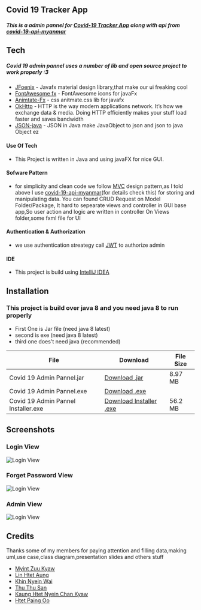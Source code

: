 ## Covid 19 Tracker App

##### This is a admin pannel for [Covid-19 Tracker App](https://electron.atom.io) along with api from [covid-19-api-myanmar](https://electron.atom.io)

## Tech

##### Covid 19 admin pannel uses a number of lib and open source project to work properly :3

- [JFoenix](http://www.jfoenix.com/) - Javafx material design library,that make our ui freaking cool
- [FontAwesome fx](https://github.com/Jerady/fontawesomefx-glyphsbrowser) - FontAwesome icons for javaFx
- [Animtate-Fx](https://github.com/Typhon0/AnimateFX) - css anitmate.css lib for javafx
- [OkHttp](https://square.github.io/okhttp/) - HTTP is the way modern applications network. It’s how we exchange data & media. Doing HTTP efficiently makes your stuff load faster and saves bandwidth
- [JSON-java](https://github.com/stleary/JSON-java) - JSON in Java make JavaObject to json and json to java Object ez

#### Use Of Tech

- This Project is written in Java and using javaFX for nice GUI.

#### Sofware Pattern

- for simplicity and clean code we follow [MVC](https://en.wikipedia.org/wiki/Model%E2%80%93view%E2%80%93controller) design pattern,as I told above I use [covid-19-api-myanmar](https://electron.atom.io)(for details check this) for storing and manipulating data.
  You can found CRUD Request on Model Folder/Package,
  It hard to sepearate views and controller in GUI base app,So user action and logic are written in controller
  On Views folder,some fxml file for UI

#### Authentication & Authorization

- we use authentication streategy call [JWT](https://jwt.io/) to authorize admin


#### IDE

- This project is build using [IntelliJ IDEA](https://www.jetbrains.com/idea/)

## Installation
### This project is build over java 8 and you need java 8 to run properly
- First One is Jar file (need java 8 latest)
- second is exe (need java 8 latest)
- third one does't need java (recommended)

| File | Download | File Size
| ------ | ------ | ------ |
| Covid 19 Admin Pannel.jar | [Download .jar](https://drive.google.com/file/d/1EWY4ZvNxOTDQXSE49ew8mzYQBDCEmfy9/view?usp=sharing) | 8.97 MB
|  Covid 19 Admin Pannel.exe | [Download .exe](https://drive.google.com/file/d/1ys864UNOrHkTDPeNbMf5t5ZWbsNyQ7fr/view?usp=sharing) |
| Covid 19 Admin Pannel Installer.exe | [Download Installer .exe](https://drive.google.com/file/d/12ByuqVhO2875N0bTE_847eW0IPuBeMGS/view?usp=sharing)  | 56.2 MB


## Screenshots

### Login View

![Login View](https://github.com/mohamadealiyes/covid19adminjava/blob/master/src/views/Images/loginView.png)

### Forget Password View

![Login View](https://github.com/mohamadealiyes/covid19adminjava/blob/master/src/views/Images/forgetView.png)

### Admin View

![Login View](https://github.com/mohamadealiyes/covid19adminjava/blob/master/src/views/Images/AdminView.png)

## Credits

Thanks some of my members for paying attention and filling data,making uml,use case,class diagram,presentation slides and others stuff

- [Myint Zuu Kyaw](https://www.facebook.com/goddness.goddness.988926)
- [Lin Htet Aung](https://www.facebook.com/linnhtet.aung.39750121)
- [Khin Nyein Wai](https://www.facebook.com/going.die.9)
- [Thu Thu San](https://www.facebook.com/thuthu.san.90410)
- [Kaung Htet Nyein Chan Kyaw](https://www.facebook.com/kaunghtatnyeinchan)
- [Htet Paing Oo](https://www.facebook.com/profile.php?id=100027680062293)
